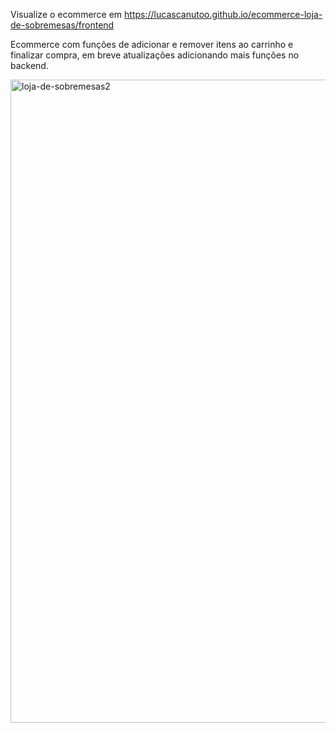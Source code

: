 Visualize o ecommerce em https://lucascanutoo.github.io/ecommerce-loja-de-sobremesas/frontend

Ecommerce com funções de adicionar e remover itens ao carrinho e finalizar compra, em breve atualizações adicionando mais funções no backend.

<img width="1909" height="1029" alt="loja-de-sobremesas2" src="https://github.com/user-attachments/assets/4bb70fda-c285-4549-af16-2b45e7dd50eb" />
